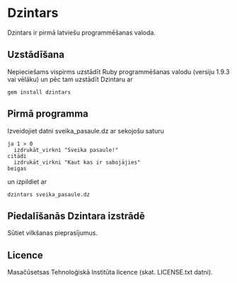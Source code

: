 # Dzintars

Dzintars ir pirmā latviešu programmēšanas valoda.

## Uzstādīšana

Nepieciešams vispirms uzstādīt Ruby programmēšanas valodu (versiju 1.9.3 vai vēlāku)
un pēc tam uzstādīt Dzintaru ar

    gem install dzintars

## Pirmā programma

Izveidojiet datni sveika_pasaule.dz ar sekojošu saturu

    ja 1 > 0
      izdrukāt_virkni "Sveika pasaule!"
    citādi
      izdrukāt_virkni "Kaut kas ir sabojājies"
    beigas

un izpildiet ar

    dzintars sveika_pasaule.dz

## Piedalīšanās Dzintara izstrādē

Sūtiet vilkšanas pieprasījumus.

## Licence

Masačūsetsas Tehnoloģiskā Institūta licence (skat. LICENSE.txt datni).
